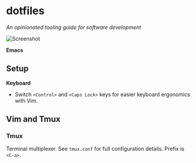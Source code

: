 # dotfiles

*An opinionated tooling guide for software development*

![Screenshot](https://raw.githubusercontent.com/pindaroso/dotfiles/master/ss.png)

**Emacs**

## Setup

**Keyboard**

* Switch `<Control>` and `<Caps Lock>` keys for easier keyboard ergonomics with Vim.

## Vim and Tmux

### Tmux

Terminal multiplexer. See `tmux.conf` for full configuration details. Prefix is `<C-a>`.
